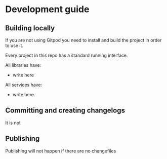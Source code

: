 # Development guide

## Building locally

If you are not using Gitpod you need to install and build the project in order to use it.

Every project in this repo has a standard running interface.

All libraries have:

- write here

All services have:

- write here

## Committing and creating changelogs

It is not

## Publishing

Publishing will not happen if there are no changefiles
